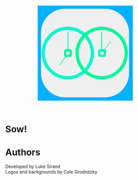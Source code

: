 <p align="center"> 
  <img src = "Assets.xcassets/AppIcon.appiconset/1024.png" width = 300 height = 300>
</p> <br>

# Sow!
# Authors
  Developed by Luke Sirand <br>
  Logos and backgrounds by Cole Grodnitzky
